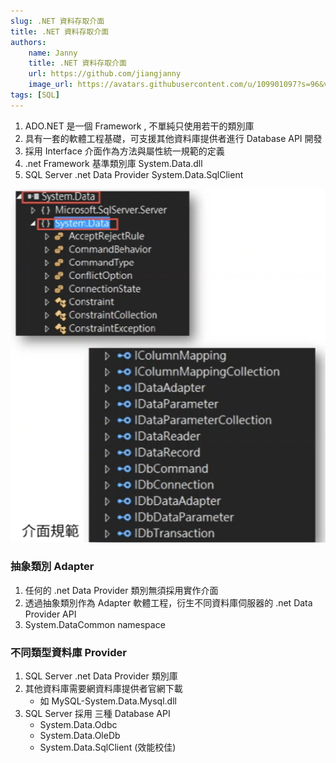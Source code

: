 ```yaml
---
slug: .NET 資料存取介面
title: .NET 資料存取介面
authors:
    name: Janny
    title: .NET 資料存取介面
    url: https://github.com/jiangjanny
    image_url: https://avatars.githubusercontent.com/u/109901097?s=96&v=4
tags: [SQL]
---
```


1. ADO.NET 是一個 Framework , 不單純只使用若干的類別庫
2. 具有一套的軟體工程基礎，可支援其他資料庫提供者進行 Database API 開發
3. 採用 Interface 介面作為方法與屬性統一規範的定義
4. .net Framework 基準類別庫 System.Data.dll
5. SQL Server .net Data Provider System.Data.SqlClient

![alt text](image.png)

### 抽象類別 Adapter

1. 任何的 .net Data Provider 類別無須採用實作介面
2. 透過抽象類別作為 Adapter 軟體工程，衍生不同資料庫伺服器的 .net Data Provider API
3. System.DataCommon namespace

### 不同類型資料庫 Provider
1. SQL Server .net Data Provider 類別庫
2. 其他資料庫需要網資料庫提供者官網下載
    - 如 MySQL-System.Data.Mysql.dll
3. SQL Server 採用 三種 Database API 
    - System.Data.Odbc
    - System.Data.OleDb
    - System.Data.SqlClient (效能校佳)
